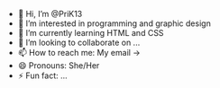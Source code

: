 - 👋 Hi, I’m @PriK13
- 👀 I’m interested in programming and graphic design
- 🌱 I’m currently learning HTML and CSS
- 💞️ I’m looking to collaborate on ...
- 📫 How to reach me: My email -> 
- 😄 Pronouns: She/Her
- ⚡ Fun fact: ...

<!---
PriK13/PriK13 is a ✨ special ✨ repository because its `README.md` (this file) appears on your GitHub profile.
You can click the Preview link to take a look at your changes.
--->
